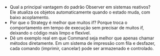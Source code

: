 * Qual a principal vantagem do padrão Observer em sistemas reativos?
    Ele atualiza os objetos automaticamente quando o estado muda, com baixo acoplamento.
* Por que o Strategy é melhor que muitos if?
   Porque troca o comportamento em tempo de execução sem precisar de muitos if, deixando o código mais limpo e flexível.
* Dê um exemplo real em que Command seja melhor que apenas chamar métodos diretamente.
   Em um sistema de impressão com fila e desfazer, cada comando (imprimir, cancelar) pode ser armazenado e controlado.
